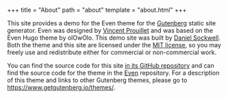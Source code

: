 +++
title = "About"
path = "about"
template = "about.html"
+++

This site provides a demo for the Even theme for the
[Gutenberg](https://www.getgutenberg.io/) static site generator.  Even was
designed by [Vincent Prouillet](https://vincent.is/) and was based on the
Even Hugo theme by olOwOlo.  This demo site was built by
[Daniel Sockwell](https://www.codesections.com).  Both the theme and this
site are licensed under the
[MIT license](https://opensource.org/licenses/MIT), so you may freely use and
redistribute either for commercial or non-commercial work.

You can find the source code for this site [in its GitHub
repository](https://github.com/codesections/gutenberg-theme-demo/tree/even)
and can find the source code for the theme in the
[Even](https://www.github.com/Keats/even) repository.  For a
description of this theme and links to other Gutenberg themes, please
go to <https://www.getgutenberg.io/themes/>.
